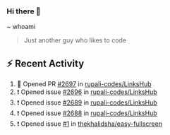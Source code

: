 ### Hi there 👋

~ whoami

> Just another guy who likes to code

## :zap: Recent Activity

<!--START_SECTION:activity-->
1. 💪 Opened PR [#2697](https://github.com/rupali-codes/LinksHub/pull/2697) in [rupali-codes/LinksHub](https://github.com/rupali-codes/LinksHub)
2. ❗ Opened issue [#2696](https://github.com/rupali-codes/LinksHub/issues/2696) in [rupali-codes/LinksHub](https://github.com/rupali-codes/LinksHub)
3. ❗ Opened issue [#2689](https://github.com/rupali-codes/LinksHub/issues/2689) in [rupali-codes/LinksHub](https://github.com/rupali-codes/LinksHub)
4. ❗ Opened issue [#2688](https://github.com/rupali-codes/LinksHub/issues/2688) in [rupali-codes/LinksHub](https://github.com/rupali-codes/LinksHub)
5. ❗ Opened issue [#1](https://github.com/thekhalidsha/easy-fullscreen/issues/1) in [thekhalidsha/easy-fullscreen](https://github.com/thekhalidsha/easy-fullscreen)
<!--END_SECTION:activity-->

<!--
~ About Me
> Half-time developer, Full-time student, Some-time normal person...

**NayanUnni95/NayanUnni95** is a ✨ _special_ ✨ repository because its `README.md` (this file) appears on your GitHub profile.

Here are some ideas to get you started:

- 🔭 I’m currently working on ...
- 🌱 I’m currently learning ...
- 👯 I’m looking to collaborate on ...
- 🤔 I’m looking for help with ...
- 💬 Ask me about ...
- 📫 How to reach me: ...
- 😄 Pronouns: ...
- ⚡ Fun fact: ...
-->
